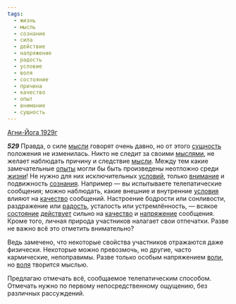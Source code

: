 ```yaml
---
tags:
  - жизнь
  - мысль
  - сознание
  - сила
  - действие
  - напряжение
  - радость
  - условие
  - воля
  - состояние
  - причина
  - качество
  - опыт
  - внимание
  - сущность
---
```


[Агни-Йога 1929г](/agni/1929)

___529___
Правда, о силе [мысли](/tag/#[мысль](/tag/#мысль)) говорят очень давно, но от этого [сущность](/tag/#сущность) положения не изменилась. Никто не следит за своими [мыслями](/tag/#[мысль](/tag/#мысль)), не желает наблюдать причину и следствие [мысли](/tag/#[мысль](/tag/#мысль)). Между тем какие замечательные [опыты](/tag/#опыт) могли бы быть произведены неотложно среди [жизни](/tag/#жизнь)! Не нужно для них исключительных [условий](/tag/#условие), только [внимание](/tag/#внимание) и подвижность [сознания](/tag/#сознание). Например — вы испытываете телепатические сообщения; можно наблюдать, какие внешние и внутренние [условия](/tag/#условие) влияют на [качество](/tag/#качество) сообщений. Настроение бодрости или сонливости, раздражение или [радость](/tag/#радость), усталость или устремлённость, — всякое [состояние](/tag/#состояние) [действует](/tag/#действие) сильно на [качество](/tag/#качество) и [напряжение](/tag/#напряжение) сообщения. Кроме того, личная природа участников налагает свои отпечатки. Разве не важно всё это отметить внимательно?   

Ведь замечено, что некоторые свойства участников отражаются даже физически. Некоторые можно превозмочь, но другие, часто кармические, непоправимы. Разве только особым напряжением [воли](/tag/#[воля](/tag/#воля)), но [воля](/tag/#воля) творится мыслью.   

Предлагаю отмечать всё, сообщаемое телепатическим способом. Отмечать нужно по первому непосредственному ощущению, без различных рассуждений.